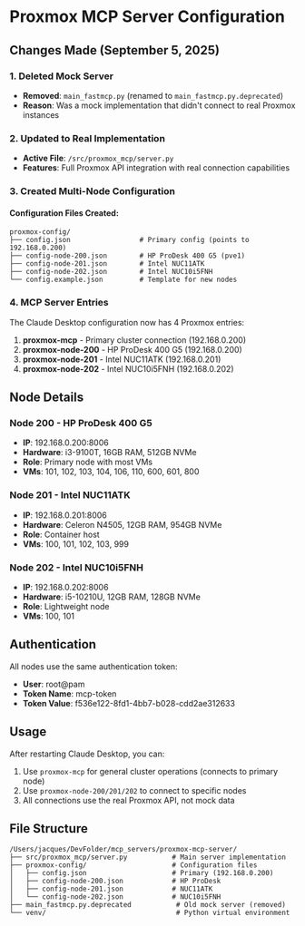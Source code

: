 # Proxmox MCP Server Configuration

## Changes Made (September 5, 2025)

### 1. Deleted Mock Server
- **Removed**: `main_fastmcp.py` (renamed to `main_fastmcp.py.deprecated`)
- **Reason**: Was a mock implementation that didn't connect to real Proxmox instances

### 2. Updated to Real Implementation
- **Active File**: `/src/proxmox_mcp/server.py`
- **Features**: Full Proxmox API integration with real connection capabilities

### 3. Created Multi-Node Configuration

#### Configuration Files Created:
```
proxmox-config/
├── config.json                 # Primary config (points to 192.168.0.200)
├── config-node-200.json        # HP ProDesk 400 G5 (pve1)
├── config-node-201.json        # Intel NUC11ATK
├── config-node-202.json        # Intel NUC10i5FNH
└── config.example.json         # Template for new nodes
```

### 4. MCP Server Entries

The Claude Desktop configuration now has 4 Proxmox entries:

1. **proxmox-mcp** - Primary cluster connection (192.168.0.200)
2. **proxmox-node-200** - HP ProDesk 400 G5 (192.168.0.200)
3. **proxmox-node-201** - Intel NUC11ATK (192.168.0.201)  
4. **proxmox-node-202** - Intel NUC10i5FNH (192.168.0.202)

## Node Details

### Node 200 - HP ProDesk 400 G5
- **IP**: 192.168.0.200:8006
- **Hardware**: i3-9100T, 16GB RAM, 512GB NVMe
- **Role**: Primary node with most VMs
- **VMs**: 101, 102, 103, 104, 106, 110, 600, 601, 800

### Node 201 - Intel NUC11ATK
- **IP**: 192.168.0.201:8006
- **Hardware**: Celeron N4505, 12GB RAM, 954GB NVMe
- **Role**: Container host
- **VMs**: 100, 101, 102, 103, 999

### Node 202 - Intel NUC10i5FNH
- **IP**: 192.168.0.202:8006
- **Hardware**: i5-10210U, 12GB RAM, 128GB NVMe
- **Role**: Lightweight node
- **VMs**: 100, 101

## Authentication
All nodes use the same authentication token:
- **User**: root@pam
- **Token Name**: mcp-token
- **Token Value**: f536e122-8fd1-4bb7-b028-cdd2ae312633

## Usage

After restarting Claude Desktop, you can:
1. Use `proxmox-mcp` for general cluster operations (connects to primary node)
2. Use `proxmox-node-200/201/202` to connect to specific nodes
3. All connections use the real Proxmox API, not mock data

## File Structure
```
/Users/jacques/DevFolder/mcp_servers/proxmox-mcp-server/
├── src/proxmox_mcp/server.py           # Main server implementation
├── proxmox-config/                     # Configuration files
│   ├── config.json                     # Primary (192.168.0.200)
│   ├── config-node-200.json            # HP ProDesk
│   ├── config-node-201.json            # NUC11ATK
│   └── config-node-202.json            # NUC10i5FNH
├── main_fastmcp.py.deprecated           # Old mock server (removed)
└── venv/                                # Python virtual environment
```